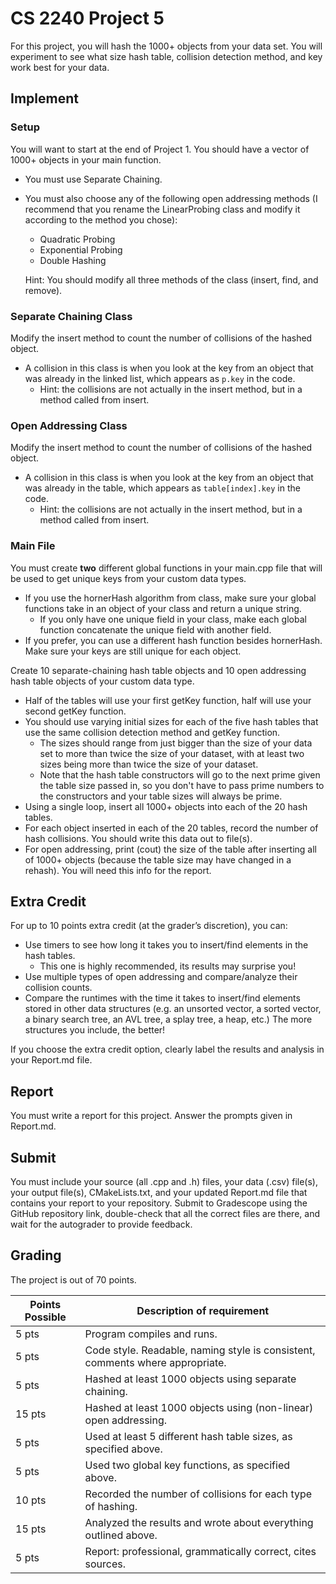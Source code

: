 # CS 2240 Project 5

For this project, you will hash the 1000+ objects from your data set. You will experiment to see what size hash table, collision detection method, and key work best for your data.

## Implement

### Setup
You will want to start at the end of Project 1. You should have a vector of 1000+ objects in your main function.
* You must use Separate Chaining.
* You must also choose any of the following open addressing methods (I recommend that you rename the LinearProbing class and modify it according to the method you chose):
  * Quadratic Probing
  * Exponential Probing
  * Double Hashing
  
  Hint: You should modify all three methods of the class (insert, find, and remove).

### Separate Chaining Class
Modify the insert method to count the number of collisions of the hashed object.
* A collision in this class is when you look at the key from an object that was already in the linked list, which appears as `p.key` in the code.
  * Hint: the collisions are not actually in the insert method, but in a method called from insert.

### Open Addressing Class
Modify the insert method to count the number of collisions of the hashed object.
* A collision in this class is when you look at the key from an object that was already in the table, which appears as `table[index].key` in the code.
  * Hint: the collisions are not actually in the insert method, but in a method called from insert.

### Main File
You must create **two** different global functions in your main.cpp file that will be used to get unique keys from your custom data types.
* If you use the hornerHash algorithm from class, make sure your global functions take in an object of your class and return a unique string.
  * If you only have one unique field in your class, make each global function concatenate the unique field with another field.
* If you prefer, you can use a different hash function besides hornerHash. Make sure your keys are still unique for each object.

Create 10 separate-chaining hash table objects and 10 open addressing hash table objects of your custom data type.
* Half of the tables will use your first getKey function, half will use your second getKey function.
* You should use varying initial sizes for each of the five hash tables that use the same collision detection method and getKey function. 
  * The sizes should range from just bigger than the size of your data set to more than twice the size of your dataset, with at least two sizes being more than twice the size of your dataset.
  * Note that the hash table constructors will go to the next prime given the table size passed in, so you don't have to pass prime numbers to the constructors and your table sizes will always be prime.
* Using a single loop, insert all 1000+ objects into each of the 20 hash tables.
* For each object inserted in each of the 20 tables, record the number of hash collisions. You should write this data out to file(s).
* For open addressing, print (cout) the size of the table after inserting all of 1000+ objects (because the table size may have changed in a rehash). You will need this info for the report.

## Extra Credit
For up to 10 points extra credit (at the grader’s discretion), you can:
* Use timers to see how long it takes you to insert/find elements in the hash tables.
  * This one is highly recommended, its results may surprise you!
* Use multiple types of open addressing and compare/analyze their collision counts.
* Compare the runtimes with the time it takes to insert/find elements stored in other data structures (e.g. an unsorted vector, a sorted vector, a binary search tree, an AVL tree, a splay tree, a heap, etc.) The more structures you include, the better!

If you choose the extra credit option, clearly label the results and analysis in your Report.md file.

## Report
You must write a report for this project. Answer the prompts given in Report.md.

## Submit
You must include your source (all .cpp and .h) files, your data (.csv) file(s), your output file(s), CMakeLists.txt, and your updated Report.md file that contains your report to your repository. Submit to Gradescope using the GitHub repository link, double-check that all the correct files are there, and wait for the autograder to provide feedback.

## Grading
The project is out of 70 points.

| Points Possible | Description of requirement                                                    |
|------------------- |-------------------------------------------------------------------------------|
| 5 pts | Program compiles and runs.                                                    |
| 5 pts | Code style. Readable, naming style is consistent, comments where appropriate. |
| 5 pts | Hashed at least 1000 objects using separate chaining.                         |
| 15 pts | Hashed at least 1000 objects using (non-linear) open addressing.              |
| 5 pts | Used at least 5 different hash table sizes, as specified above.               |
| 5 pts | Used two global key functions, as specified above.                            |
| 10 pts | Recorded the number of collisions for each type of hashing.                   |
| 15 pts | Analyzed the results and wrote about everything outlined above.               |
| 5 pts | Report: professional, grammatically correct, cites sources.                   |